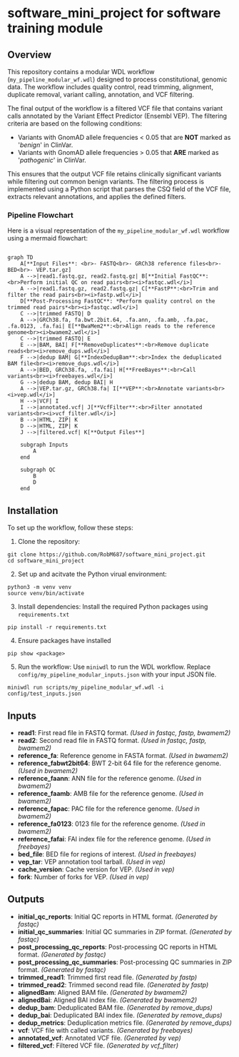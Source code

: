 # software_mini_project for software training module

## Overview
This repository contains a modular WDL workflow (`my_pipeline_modular_wf.wdl`) designed to process constitutional, genomic data. The workflow includes quality control, read trimming, alignment, duplicate removal, variant calling, annotation, and VCF filtering.

The final output of the workflow is a filtered VCF file that contains variant calls annotated by the Variant Effect Predictor (Ensembl VEP). The filtering criteria are based on the following conditions:

- Variants with GnomAD allele frequencies < 0.05 that are **NOT** marked as '*benign*' in ClinVar.
- Variants with GnomAD allele frequencies > 0.05 that **ARE** marked as '*pathogenic*' in ClinVar.

This ensures that the output VCF file retains clinically significant variants while filtering out common benign variants. The filtering process is implemented using a Python script that parses the CSQ field of the VCF file, extracts relevant annotations, and applies the defined filters.

### Pipeline Flowchart
Here is a visual representation of the `my_pipeline_modular_wf.wdl` workflow using a mermaid flowchart:

```mermaid
 
graph TD
    A[**Input Files**: <br>- FASTQ<br>- GRCh38 reference files<br>- BED<br>- VEP.tar.gz]
    A -->|read1.fastq.gz, read2.fastq.gz| B[**Initial FastQC**:<br>Perform initial QC on read pairs<br><i>fastqc.wdl</i>]
    A -->|read1.fastq.gz, read2.fastq.gz| C[**FastP**:<br>Trim and filter the read pairs<br><i>fastp.wdl</i>]
    D[**Post-Processing FastQC**: *Perform quality control on the trimmed read pairs*<br><i>fastqc.wdl</i>]
    C -->|trimmed FASTQ| D
    A -->|GRCh38.fa, fa.bwt.2bit.64, .fa.ann, .fa.amb, .fa.pac, .fa.0123, .fa.fai| E[**BwaMem2**:<br>Align reads to the reference genome<br><i>bwamem2.wdl</i>]
    C -->|trimmed FASTQ| E
    E -->|BAM, BAI| F[**RemoveDuplicates**:<br>Remove duplicate reads<br><i>remove_dups.wdl</i>]
    F -->|dedup BAM| G[**IndexDedupBam**:<br>Index the deduplicated BAM file<br><i>remove_dups.wdl</i>]
    A -->|BED, GRCh38.fa, .fa.fai| H[**FreeBayes**:<br>Call variants<br><i>freebayes.wdl</i>]
    G -->|dedup BAM, dedup BAI| H
    A -->|VEP.tar.gz, GRCh38.fa| I[**VEP**:<br>Annotate variants<br><i>vep.wdl</i>]
    H -->|VCF| I
    I -->|annotated.vcf| J[**VcfFilter**:<br>Filter annotated variants<br><i>vcf_filter.wdl</i>]
    B -->|HTML, ZIP| K
    D -->|HTML, ZIP| K
    J -->|filtered.vcf| K[**Output Files**]

    subgraph Inputs
        A
    end

    subgraph QC
        B
        D
    end  
```
## Installation
To set up the workflow, follow these steps:

1. Clone the repository:
```
git clone https://github.com/RobM687/software_mini_project.git
cd software_mini_project
```

2. Set up and acitvate the Python virual environment:
```
python3 -m venv venv
source venv/bin/activate
 ```

3. Install dependencies: Install the required Python packages using `requirements.txt`
```
pip install -r requirements.txt
 ```

4. Ensure packages have installed
```
pip show <package>
```

5. Run the workflow: Use `miniwdl` to run the WDL workflow. Replace `config/my_pipeline_modular_inputs.json` with your input JSON file.
```
miniwdl run scripts/my_pipeline_modular_wf.wdl -i config/test_inputs.json
```

## Inputs
- **read1**: First read file in FASTQ format. *(Used in fastqc, fastp, bwamem2)*
- **read2**: Second read file in FASTQ format. *(Used in fastqc, fastp, bwamem2)*
- **reference_fa**: Reference genome in FASTA format. *(Used in bwamem2)*
- **reference_fabwt2bit64**: BWT 2-bit 64 file for the reference genome. *(Used in bwamem2)*
- **reference_faann**: ANN file for the reference genome. *(Used in bwamem2)*
- **reference_faamb**: AMB file for the reference genome. *(Used in bwamem2)*
- **reference_fapac**: PAC file for the reference genome. *(Used in bwamem2)*
- **reference_fa0123**: 0123 file for the reference genome. *(Used in bwamem2)*
- **reference_fafai**: FAI index file for the reference genome. *(Used in freebayes)*
- **bed_file**: BED file for regions of interest. *(Used in freebayes)*
- **vep_tar**: VEP annotation tool tarball. *(Used in vep)*
- **cache_version**: Cache version for VEP. *(Used in vep)*
- **fork**: Number of forks for VEP. *(Used in vep)*

## Outputs

- **initial_qc_reports**: Initial QC reports in HTML format. *(Generated by fastqc)*
- **initial_qc_summaries**: Initial QC summaries in ZIP format. *(Generated by fastqc)*
- **post_processing_qc_reports**: Post-processing QC reports in HTML format. *(Generated by fastqc)*
- **post_processing_qc_summaries**: Post-processing QC summaries in ZIP format. *(Generated by fastqc)*
- **trimmed_read1**: Trimmed first read file. *(Generated by fastp)*
- **trimmed_read2**: Trimmed second read file. *(Generated by fastp)*
- **alignedBam**: Aligned BAM file. *(Generated by bwamem2)*
- **alignedBai**: Aligned BAI index file. *(Generated by bwamem2)*
- **dedup_bam**: Deduplicated BAM file. *(Generated by remove_dups)*
- **dedup_bai**: Deduplicated BAI index file. *(Generated by remove_dups)*
- **dedup_metrics**: Deduplication metrics file. *(Generated by remove_dups)*
- **vcf**: VCF file with called variants. *(Generated by freebayes)*
- **annotated_vcf**: Annotated VCF file. *(Generated by vep)*
- **filtered_vcf**: Filtered VCF file. *(Generated by vcf_filter)*